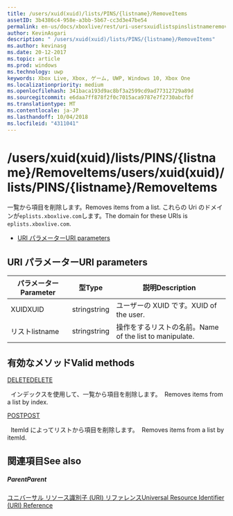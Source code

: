```yaml
---
title: /users/xuid(xuid)/lists/PINS/{listname}/RemoveItems
assetID: 3b4386c4-958e-a3bb-5b67-cc3d3e47be54
permalink: en-us/docs/xboxlive/rest/uri-usersxuidlistspinslistnameremoveitems.html
author: KevinAsgari
description: " /users/xuid(xuid)/lists/PINS/{listname}/RemoveItems"
ms.author: kevinasg
ms.date: 20-12-2017
ms.topic: article
ms.prod: windows
ms.technology: uwp
keywords: Xbox Live, Xbox, ゲーム, UWP, Windows 10, Xbox One
ms.localizationpriority: medium
ms.openlocfilehash: 341baca193d9ac8bf3a2599cd9ad77312729a89d
ms.sourcegitcommit: e6daa7ff878f2f0c7015aca9787e7f2730abcfbf
ms.translationtype: MT
ms.contentlocale: ja-JP
ms.lasthandoff: 10/04/2018
ms.locfileid: "4311041"
---
```

# <a name="usersxuidxuidlistspinslistnameremoveitems"></a><span data-ttu-id="8ab2c-104">/users/xuid(xuid)/lists/PINS/{listname}/RemoveItems</span><span class="sxs-lookup"><span data-stu-id="8ab2c-104">/users/xuid(xuid)/lists/PINS/{listname}/RemoveItems</span></span>
<span data-ttu-id="8ab2c-105">一覧から項目を削除します。</span><span class="sxs-lookup"><span data-stu-id="8ab2c-105">Removes items from a list.</span></span> <span data-ttu-id="8ab2c-106">これらの Uri のドメインが`eplists.xboxlive.com`します。</span><span class="sxs-lookup"><span data-stu-id="8ab2c-106">The domain for these URIs is `eplists.xboxlive.com`.</span></span>
 
  * [<span data-ttu-id="8ab2c-107">URI パラメーター</span><span class="sxs-lookup"><span data-stu-id="8ab2c-107">URI parameters</span></span>](#ID4EV)
 
<a id="ID4EV"></a>

 
## <a name="uri-parameters"></a><span data-ttu-id="8ab2c-108">URI パラメーター</span><span class="sxs-lookup"><span data-stu-id="8ab2c-108">URI parameters</span></span> 
 
| <span data-ttu-id="8ab2c-109">パラメーター</span><span class="sxs-lookup"><span data-stu-id="8ab2c-109">Parameter</span></span>| <span data-ttu-id="8ab2c-110">型</span><span class="sxs-lookup"><span data-stu-id="8ab2c-110">Type</span></span>| <span data-ttu-id="8ab2c-111">説明</span><span class="sxs-lookup"><span data-stu-id="8ab2c-111">Description</span></span>| 
| --- | --- | --- | 
| <span data-ttu-id="8ab2c-112">XUID</span><span class="sxs-lookup"><span data-stu-id="8ab2c-112">XUID</span></span>| <span data-ttu-id="8ab2c-113">string</span><span class="sxs-lookup"><span data-stu-id="8ab2c-113">string</span></span>| <span data-ttu-id="8ab2c-114">ユーザーの XUID です。</span><span class="sxs-lookup"><span data-stu-id="8ab2c-114">XUID of the user.</span></span>| 
| <span data-ttu-id="8ab2c-115">リスト</span><span class="sxs-lookup"><span data-stu-id="8ab2c-115">listname</span></span>| <span data-ttu-id="8ab2c-116">string</span><span class="sxs-lookup"><span data-stu-id="8ab2c-116">string</span></span>| <span data-ttu-id="8ab2c-117">操作をするリストの名前。</span><span class="sxs-lookup"><span data-stu-id="8ab2c-117">Name of the list to manipulate.</span></span>| 
  
<a id="ID4E5B"></a>

 
## <a name="valid-methods"></a><span data-ttu-id="8ab2c-118">有効なメソッド</span><span class="sxs-lookup"><span data-stu-id="8ab2c-118">Valid methods</span></span>

[<span data-ttu-id="8ab2c-119">DELETE</span><span class="sxs-lookup"><span data-stu-id="8ab2c-119">DELETE</span></span>](uri-usersxuidlistspinslistnameremoveitemsdelete.md)

<span data-ttu-id="8ab2c-120">&nbsp;&nbsp;インデックスを使用して、一覧から項目を削除します。</span><span class="sxs-lookup"><span data-stu-id="8ab2c-120">&nbsp;&nbsp;Removes items from a list by index.</span></span>

[<span data-ttu-id="8ab2c-121">POST</span><span class="sxs-lookup"><span data-stu-id="8ab2c-121">POST</span></span>](uri-usersxuidlistspinslistnameremoveitemspost.md)

<span data-ttu-id="8ab2c-122">&nbsp;&nbsp;ItemId によってリストから項目を削除します。</span><span class="sxs-lookup"><span data-stu-id="8ab2c-122">&nbsp;&nbsp;Removes items from a list by itemId.</span></span>
 
<a id="ID4ELC"></a>

 
## <a name="see-also"></a><span data-ttu-id="8ab2c-123">関連項目</span><span class="sxs-lookup"><span data-stu-id="8ab2c-123">See also</span></span>
 
<a id="ID4ENC"></a>

 
##### <a name="parent"></a><span data-ttu-id="8ab2c-124">Parent</span><span class="sxs-lookup"><span data-stu-id="8ab2c-124">Parent</span></span> 

[<span data-ttu-id="8ab2c-125">ユニバーサル リソース識別子 (URI) リファレンス</span><span class="sxs-lookup"><span data-stu-id="8ab2c-125">Universal Resource Identifier (URI) Reference</span></span>](../atoc-xboxlivews-reference-uris.md)

   